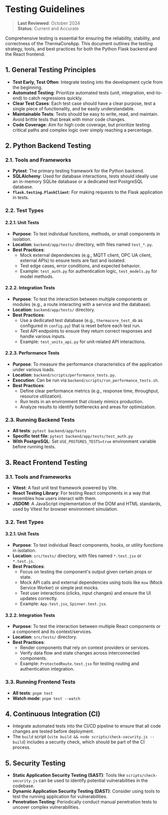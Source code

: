 # Testing Guidelines

> **Last Reviewed**: October 2024  
> **Status**: Current and Accurate

Comprehensive testing is essential for ensuring the reliability, stability, and correctness of the ThermaCoreApp. This document outlines the testing strategy, tools, and best practices for both the Python Flask backend and the React frontend.

## 1. General Testing Principles

*   **Test Early, Test Often**: Integrate testing into the development cycle from the beginning.
*   **Automated Testing**: Prioritize automated tests (unit, integration, end-to-end) to catch regressions quickly.
*   **Clear Test Cases**: Each test case should have a clear purpose, test a single piece of functionality, and be easily understandable.
*   **Maintainable Tests**: Tests should be easy to write, read, and maintain. Avoid brittle tests that break with minor code changes.
*   **Code Coverage**: Aim for high code coverage, but prioritize testing critical paths and complex logic over simply reaching a percentage.

## 2. Python Backend Testing

### 2.1. Tools and Frameworks

*   **Pytest**: The primary testing framework for the Python backend.
*   **SQLAlchemy**: Used for database interactions, tests should ideally use an in-memory SQLite database or a dedicated test PostgreSQL database.
*   **`flask.testing.FlaskClient`**: For making requests to the Flask application in tests.

### 2.2. Test Types

#### 2.2.1. Unit Tests

*   **Purpose**: To test individual functions, methods, or small components in isolation.
*   **Location**: `backend/app/tests/` directory, with files named `test_*.py`.
*   **Best Practices**:
    *   Mock external dependencies (e.g., MQTT client, OPC UA client, external APIs) to ensure tests are fast and isolated.
    *   Test edge cases, error conditions, and expected behavior.
    *   Example: `test_auth.py` for authentication logic, `test_models.py` for model methods.

#### 2.2.2. Integration Tests

*   **Purpose**: To test the interaction between multiple components or modules (e.g., a route interacting with a service and the database).
*   **Location**: `backend/app/tests/` directory.
*   **Best Practices**:
    *   Use a dedicated test database (e.g., `thermacore_test_db` as configured in `config.py`) that is reset before each test run.
    *   Test API endpoints to ensure they return correct responses and handle various inputs.
    *   Example: `test_units_api.py` for unit-related API interactions.

#### 2.2.3. Performance Tests

*   **Purpose**: To measure the performance characteristics of the application under various loads.
*   **Location**: `backend/scripts/performance_tests.py`.
*   **Execution**: Can be run via `backend/scripts/run_performance_tests.sh`.
*   **Best Practices**:
    *   Define clear performance metrics (e.g., response time, throughput, resource utilization).
    *   Run tests in an environment that closely mimics production.
    *   Analyze results to identify bottlenecks and areas for optimization.

### 2.3. Running Backend Tests

*   **All tests**: `pytest backend/app/tests`
*   **Specific test file**: `pytest backend/app/tests/test_auth.py`
*   **With PostgreSQL**: Set `USE_POSTGRES_TESTS=true` environment variable before running tests.

## 3. React Frontend Testing

### 3.1. Tools and Frameworks

*   **Vitest**: A fast unit test framework powered by Vite.
*   **React Testing Library**: For testing React components in a way that resembles how users interact with them.
*   **JSDOM**: A JavaScript implementation of the DOM and HTML standards, used by Vitest for browser environment simulation.

### 3.2. Test Types

#### 3.2.1. Unit Tests

*   **Purpose**: To test individual React components, hooks, or utility functions in isolation.
*   **Location**: `src/tests/` directory, with files named `*.test.jsx` or `*.test.js`.
*   **Best Practices**:
    *   Focus on testing the component's output given certain props or state.
    *   Mock API calls and external dependencies using tools like `msw` (Mock Service Worker) or simple jest mocks.
    *   Test user interactions (clicks, input changes) and ensure the UI updates correctly.
    *   Example: `App.test.jsx`, `Spinner.test.jsx`.

#### 3.2.2. Integration Tests

*   **Purpose**: To test the interaction between multiple React components or a component and its context/services.
*   **Location**: `src/tests/` directory.
*   **Best Practices**:
    *   Render components that rely on context providers or services.
    *   Verify data flow and state changes across interconnected components.
    *   Example: `ProtectedRoute.test.jsx` for testing routing and authentication integration.

### 3.3. Running Frontend Tests

*   **All tests**: `pnpm test`
*   **Watch mode**: `pnpm test --watch`

## 4. Continuous Integration (CI)

*   Integrate automated tests into the CI/CD pipeline to ensure that all code changes are tested before deployment.
*   The `build` script (`vite build && node scripts/check-security.js --build`) includes a security check, which should be part of the CI process.

## 5. Security Testing

*   **Static Application Security Testing (SAST)**: Tools like `scripts/check-security.js` can be used to identify potential vulnerabilities in the codebase.
*   **Dynamic Application Security Testing (DAST)**: Consider using tools to test the running application for vulnerabilities.
*   **Penetration Testing**: Periodically conduct manual penetration tests to uncover complex vulnerabilities.

